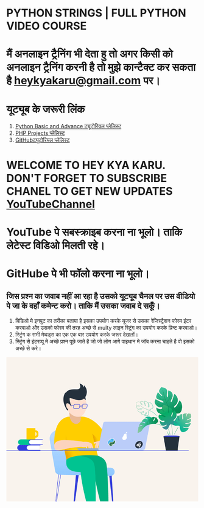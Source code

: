 # PYTHON STRINGS | FULL PYTHON VIDEO COURSE

# मैं अनलाइन ट्रैनिंग भी देता हु तो अगर किसी को अनलाइन ट्रैनिंग करनी है तो मुझे कान्टैक्ट कर सकता है heykyakaru@gmail.com पर।

# यूट्यूब के जरूरी लिंक 
1. [Python Basic and Advance ट्यूटोरियल प्लेलिस्ट](https://www.youtube.com/playlist?list=PLK6wiPavf7QikS9PMYrGZXz1HlE1KZLD3)
2. [PHP Projects प्लेलिस्ट](https://www.youtube.com/playlist?list=PLK6wiPavf7QiEj6IPc3lkjz1wR4w9RM6B)
3. [GitHubट्यूटोरियल प्लेलिस्ट](https://www.youtube.com/watch?v=LUyVs2MTlTM&list=PLK6wiPavf7Qjydpc5v-hdIoqCx2V19pHP)


# WELCOME TO HEY KYA KARU. DON'T FORGET TO SUBSCRIBE CHANEL TO GET NEW UPDATES [YouTubeChannel](https://www.youtube.com/channel/UCphs2JfmIClR62wbyf76HDg/featured?view_as=subscriber)

# YouTube पे सबस्क्राइब करना ना भूलो।  ताकि लेटेस्ट विडिओ मिलती रहे। 
# GitHube पे भी फॉलो करना ना भूलो। 

## जिस प्रश्न का जवाब नहीं आ रहा है उसको यूट्यूब चैनल पर उस वीडियो पे जा के वहाँ कमेन्ट करो। ताकि मैं उसका जवाब दे सकूँ।

1. विडिओ मे इनपुट का तरीका बताया है इसका उपयोग करके यूजर से उसका रेजिस्ट्रैशन फोरम इंटर करवाओ और उसको फोरम की तरह अच्छे से multy लाइन स्ट्रिंग का उपयोग करके प्रिन्ट करवाओ। 
2. स्ट्रिंग क सभी मेथड्स का एक एक बार उपयोग करके जरूर देखलों। 
3. स्ट्रिंग से इंटरव्यू मे अच्छे प्रश्न पूछे जाते है जो जो लोग आगे पाइथान मे जॉब करना चाहते है वो इसको अच्छे से करे। 

![hey kya karu python training](https://github.com/heysushil/python_basic_and_advance_with_excercise/blob/master/other/python-training-with-example.gif)